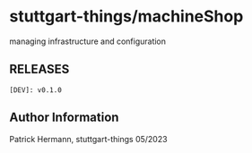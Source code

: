 # stuttgart-things/machineShop

managing infrastructure and configuration

## RELEASES
```
[DEV]: v0.1.0
```


Author Information
------------------
Patrick Hermann, stuttgart-things 05/2023
